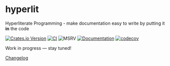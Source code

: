 # hyperlit

Hyperliterate Programming - make documentation easy to write by putting it **in** the code

[![Crates.io Version](https://img.shields.io/crates/v/hyperlit)](https://crates.io/crates/hyperlit)
[![CI](https://github.com/manuel-woelker/hyperlit/actions/workflows/ci.yml/badge.svg)](https://github.com/manuel-woelker/hyperlit/actions/workflows/ci.yml)
![MSRV](https://img.shields.io/badge/MSRV-1.86.0-informational)
[![Documentation](https://img.shields.io/badge/Documentation-1fa588?logo=mdbook)](https://manuel-woelker.github.io/hyperlit/)
[![codecov](https://codecov.io/gh/manuel-woelker/hyperlit/graph/badge.svg?token=WUAFTXNAA1)](https://codecov.io/gh/manuel-woelker/hyperlit)

Work in progress — stay tuned!

[Changelog](./CHANGELOG.md)
